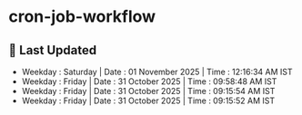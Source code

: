 # cron-job-workflow

## 📅 Last Updated

- Weekday : Saturday   | Date : 01 November 2025     | Time : 12:16:34 AM IST
- Weekday : Friday     | Date : 31 October 2025      | Time : 09:58:48 AM IST
- Weekday : Friday     | Date : 31 October 2025      | Time : 09:15:54 AM IST
- Weekday : Friday     | Date : 31 October 2025      | Time : 09:15:52 AM IST
